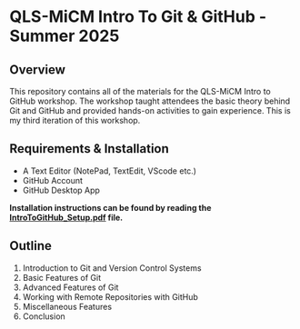 #  QLS-MiCM Intro To Git & GitHub -  Summer 2025

## Overview

This repository contains all of the materials for the QLS-MiCM Intro to GitHub workshop. 
The workshop taught attendees the basic theory behind Git and GitHub and provided hands-on activities to gain experience. This is my third iteration of this workshop.

## Requirements & Installation

* A Text Editor (NotePad, TextEdit, VScode etc.)
* GitHub Account
* GitHub Desktop App 

**Installation instructions can be found by reading the [IntroToGitHub_Setup.pdf](IntroToGitHub_Setup.pdf) file.**

## Outline

1) Introduction to Git and Version Control Systems
2) Basic Features of Git
3) Advanced Features of Git
4) Working with Remote Repositories with GitHub
5) Miscellaneous Features
6) Conclusion

